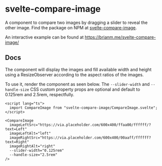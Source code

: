 # svelte-compare-image

A component to compare two images by dragging a slider to reveal the other
image. Find the package on NPM at [svelte-compare-image](https://npmjs.com/package/svelte-compare-image).

An interactive example can be found at https://brianm.me/svelte-compare-image/

## Docs

The component will display the images and fill available width and height using a ResizeObserver according to the aspect ratios of the images.

To use it, render the component as seen below. The `--slider-width` and `--handle-size` CSS custom property props are optional and default to 0.125rem and 2.5rem, respectfully.

```svelte
<script lang="ts">
  import CompareImage from "svelte-compare-image/CompareImage.svelte";
</script>

<CompareImage
  imageLeftSrc="https://via.placeholder.com/600x400/ffaa00/ffffff/?text=Left"
  imageLeftAlt="left"
  imageRightSrc="https://via.placeholder.com/600x400/00aaff/ffffff?text=Right"
  imageRightAlt="right"
  --slider-width="0.125rem"
  --handle-size="2.5rem"
/>
```
